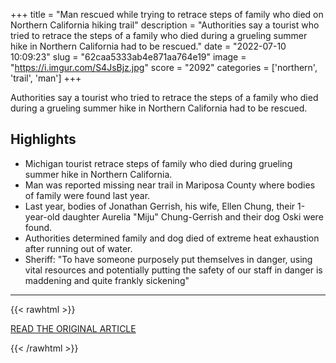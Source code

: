 +++
title = "Man rescued while trying to retrace steps of family who died on Northern California hiking trail"
description = "Authorities say a tourist who tried to retrace the steps of a family who died during a grueling summer hike in Northern California had to be rescued."
date = "2022-07-10 10:09:23"
slug = "62caa5333ab4e871aa764e19"
image = "https://i.imgur.com/S4JsBjz.jpg"
score = "2092"
categories = ['northern', 'trail', 'man']
+++

Authorities say a tourist who tried to retrace the steps of a family who died during a grueling summer hike in Northern California had to be rescued.

## Highlights

- Michigan tourist retrace steps of family who died during grueling summer hike in Northern California.
- Man was reported missing near trail in Mariposa County where bodies of family were found last year.
- Last year, bodies of Jonathan Gerrish, his wife, Ellen Chung, their 1-year-old daughter Aurelia "Miju" Chung-Gerrish and their dog Oski were found.
- Authorities determined family and dog died of extreme heat exhaustion after running out of water.
- Sheriff: "To have someone purposely put themselves in danger, using vital resources and potentially putting the safety of our staff in danger is maddening and quite frankly sickening"

---

{{< rawhtml >}}
  <p class="article-category">
    <a target="_blank" href="https://abc13.com/missing-hiker-rescue-hiking-trail-deaths-jonathan-gerrish/12032839/?fbclid=IwAR2jrmmvmie3a4A4B59LENWtPh2e-QbssiXvRd3cvInpqFW9e2UQvUE9rRc">READ THE ORIGINAL ARTICLE</a>
  </p>
{{< /rawhtml >}}
